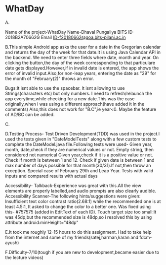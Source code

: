 # WhatDay

A.

Name of the project-WhatDay
Name-Dhaval Pungaliya
BITS ID-2018B2A70662G
Email ID-f20180662@goa.bits-pilani.ac.in

B.This simple Android app asks the user for a date in the Gregorian calendar and returns the day of the week for that date.It is using Java Calendar API in the backend.
We need to enter three fields where date, month and year.
On clicking the button,the day of the week corressponding to that particulare date gets displayed.However,if in invalid date is entered, the app shows the error of invalid input.Also,for non-leap years, entering the date as "29" for the month of "February(2)" throws an error.

Bugs:It isnt able to use the spacebar. It isnt allowing to use Strings(characters etc) but only numbers.
I need to refresh/relaunch the app everytime,while checking for a new date.This was the case originally,when i was using a different approach(have added it in the comments)
Also,this does not work for "B.C",ie year<0. Maybe the feature of AD/BC can be added.

C.

D.Testing Process-
Test Driven Development(TDD) was used in the project.I used the tests given in "DateModelTests" along with a few custom tests to complete the DateModel.java file.Following tests were used-
Given year, month, date,check if they are numerical values or not.
Empty string, then considered not numerical
Given year,check if it is a positive value or not.
Check if month is between 1 and 12.
Check if given date is between 1 and max number of days possible for that month(30/31).If not,then throw an exception.
Special case of February 29th and Leap Year.
Tests with valid inputs and compared results with actual days


Accessibility-
Talkback-Experience was great with this.All the view elements are properly labelled,and audio prompts are also clearly audible.
Accessibility Scanner-The following hints/suggestions were given: 
Insufficient text color contrast ratio(2.68:1) while the recommended one is at least 4.5:1,
It asked to change the color to a better one. Was fixed using this- <item name="android:textColorHint">#757575</item> (added in EditText of each ID).
Touch target size too small:It was 45dp,but the recommended size is 48dp,so i resolved this by using attribute android:minHeight="48dp"


E.It took me roughly 12-15 hours to do this assignment. Had to take help from the internet and some of my friends(satej,harman,karan and fdcm-ayush)

F.Difficulty-7/10(tough if you are new to development,became easier due to the lecture videos)

